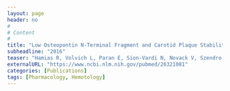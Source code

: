 ```yaml
---
layout: page
header: no
#
# Content
#
title: "Low Osteopontin N-Terminal Fragment and Carotid Plaque Stability Associated with Statin or Antiplatelet Therapy."
subheadline: "2016"
teaser: "Hamias R, Volvich L, Paran E, Sion-Vardi N, Novack V, Szendro G, Greenberg G, Rudich A, Wolak T1."
externalURL: "https://www.ncbi.nlm.nih.gov/pubmed/26321081"
categories: [Publications]
tags: [Pharmacology, Hemotology]
---
```

